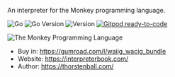 An interpreter for the Monkey programming language.

![Go](https://github.com/gengjiawen/monkey/workflows/Go/badge.svg)
![Go Version](https://img.shields.io/badge/Go-v1.14-blue)
![Version](https://img.shields.io/badge/release-v1.1.7-brightgreen)
[![Gitpod ready-to-code](https://img.shields.io/badge/Gitpod-ready--to--code-blue?logo=gitpod)](https://gitpod.io/#https://github.com/gengjiawen/monkey)

![The Monkey Programming Language](https://cloud.githubusercontent.com/assets/1013641/22617482/9c60c27c-eb09-11e6-9dfa-b04c7fe498ea.png)

* Buy in: https://gumroad.com/l/waiig_wacig_bundle
* Website: https://interpreterbook.com/
* Author: https://thorstenball.com/
